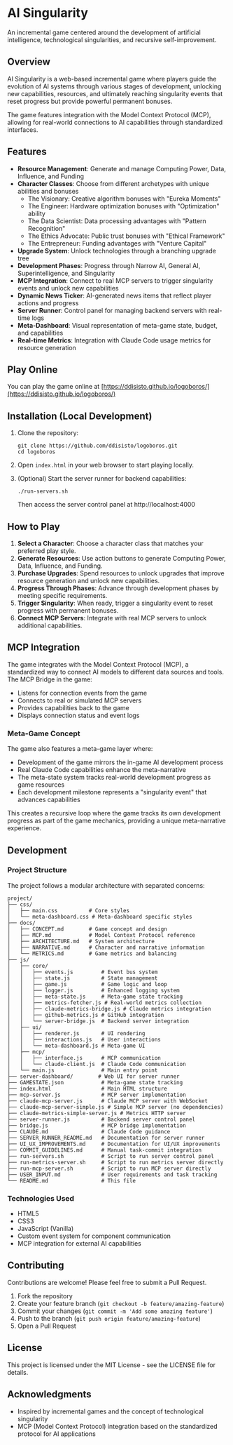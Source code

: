 # AI Singularity

An incremental game centered around the development of artificial intelligence, technological singularities, and recursive self-improvement.

## Overview

AI Singularity is a web-based incremental game where players guide the evolution of AI systems through various stages of development, unlocking new capabilities, resources, and ultimately reaching singularity events that reset progress but provide powerful permanent bonuses.

The game features integration with the Model Context Protocol (MCP), allowing for real-world connections to AI capabilities through standardized interfaces.

## Features

- **Resource Management**: Generate and manage Computing Power, Data, Influence, and Funding
- **Character Classes**: Choose from different archetypes with unique abilities and bonuses
  - The Visionary: Creative algorithm bonuses with "Eureka Moments"
  - The Engineer: Hardware optimization bonuses with "Optimization" ability
  - The Data Scientist: Data processing advantages with "Pattern Recognition"
  - The Ethics Advocate: Public trust bonuses with "Ethical Framework"
  - The Entrepreneur: Funding advantages with "Venture Capital"
- **Upgrade System**: Unlock technologies through a branching upgrade tree
- **Development Phases**: Progress through Narrow AI, General AI, Superintelligence, and Singularity
- **MCP Integration**: Connect to real MCP servers to trigger singularity events and unlock new capabilities
- **Dynamic News Ticker**: AI-generated news items that reflect player actions and progress
- **Server Runner**: Control panel for managing backend servers with real-time logs
- **Meta-Dashboard**: Visual representation of meta-game state, budget, and capabilities
- **Real-time Metrics**: Integration with Claude Code usage metrics for resource generation

## Play Online

You can play the game online at [https://ddisisto.github.io/logoboros/](https://ddisisto.github.io/logoboros/)

## Installation (Local Development)

1. Clone the repository:
   ```
   git clone https://github.com/ddisisto/logoboros.git
   cd logoboros
   ```

2. Open `index.html` in your web browser to start playing locally.

3. (Optional) Start the server runner for backend capabilities:
   ```
   ./run-servers.sh
   ```
   Then access the server control panel at http://localhost:4000

## How to Play

1. **Select a Character**: Choose a character class that matches your preferred play style.
2. **Generate Resources**: Use action buttons to generate Computing Power, Data, Influence, and Funding.
3. **Purchase Upgrades**: Spend resources to unlock upgrades that improve resource generation and unlock new capabilities.
4. **Progress Through Phases**: Advance through development phases by meeting specific requirements.
5. **Trigger Singularity**: When ready, trigger a singularity event to reset progress with permanent bonuses.
6. **Connect MCP Servers**: Integrate with real MCP servers to unlock additional capabilities.

## MCP Integration

The game integrates with the Model Context Protocol (MCP), a standardized way to connect AI models to different data sources and tools. The MCP Bridge in the game:

- Listens for connection events from the game
- Connects to real or simulated MCP servers
- Provides capabilities back to the game
- Displays connection status and event logs

### Meta-Game Concept

The game also features a meta-game layer where:

- Development of the game mirrors the in-game AI development process
- Real Claude Code capabilities enhance the meta-narrative
- The meta-state system tracks real-world development progress as game resources
- Each development milestone represents a "singularity event" that advances capabilities

This creates a recursive loop where the game tracks its own development progress as part of the game mechanics, providing a unique meta-narrative experience.

## Development

### Project Structure

The project follows a modular architecture with separated concerns:

```
project/
├── css/
│   ├── main.css          # Core styles
│   └── meta-dashboard.css # Meta-dashboard specific styles
├── docs/
│   ├── CONCEPT.md        # Game concept and design
│   ├── MCP.md            # Model Context Protocol reference
│   ├── ARCHITECTURE.md   # System architecture
│   ├── NARRATIVE.md      # Character and narrative information
│   └── METRICS.md        # Game metrics and balancing
├── js/
│   ├── core/
│   │   ├── events.js         # Event bus system
│   │   ├── state.js          # State management
│   │   ├── game.js           # Game logic and loop
│   │   ├── logger.js         # Enhanced logging system
│   │   ├── meta-state.js     # Meta-game state tracking
│   │   ├── metrics-fetcher.js # Real-world metrics collection
│   │   ├── claude-metrics-bridge.js # Claude metrics integration
│   │   ├── github-metrics.js # GitHub integration
│   │   └── server-bridge.js  # Backend server integration
│   ├── ui/
│   │   ├── renderer.js       # UI rendering
│   │   ├── interactions.js   # User interactions
│   │   └── meta-dashboard.js # Meta-game UI
│   ├── mcp/
│   │   ├── interface.js      # MCP communication
│   │   └── claude-client.js  # Claude Code communication
│   └── main.js               # Main entry point
├── server-dashboard/        # Web UI for server runner
├── GAMESTATE.json            # Meta-game state tracking
├── index.html                # Main HTML structure
├── mcp-server.js             # MCP server implementation
├── claude-mcp-server.js      # Claude MCP server with WebSocket
├── claude-mcp-server-simple.js # Simple MCP server (no dependencies)
├── claude-metrics-simple-server.js # Metrics HTTP server
├── server-runner.js          # Backend server control panel
├── bridge.js                 # MCP bridge implementation
├── CLAUDE.md                 # Claude Code guidance
├── SERVER_RUNNER_README.md   # Documentation for server runner
├── UI_UX_IMPROVEMENTS.md     # Documentation for UI/UX improvements
├── COMMIT_GUIDELINES.md      # Manual task-commit integration
├── run-servers.sh            # Script to run server control panel
├── run-metrics-server.sh     # Script to run metrics server directly
├── run-mcp-server.sh         # Script to run MCP server directly
├── USER_INPUT.md             # User requirements and task tracking
└── README.md                 # This file
```

### Technologies Used

- HTML5
- CSS3
- JavaScript (Vanilla)
- Custom event system for component communication
- MCP integration for external AI capabilities

## Contributing

Contributions are welcome! Please feel free to submit a Pull Request.

1. Fork the repository
2. Create your feature branch (`git checkout -b feature/amazing-feature`)
3. Commit your changes (`git commit -m 'Add some amazing feature'`)
4. Push to the branch (`git push origin feature/amazing-feature`)
5. Open a Pull Request

## License

This project is licensed under the MIT License - see the LICENSE file for details.

## Acknowledgments

- Inspired by incremental games and the concept of technological singularity
- MCP (Model Context Protocol) integration based on the standardized protocol for AI applications
